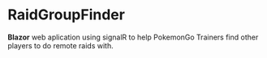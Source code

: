 # RaidGroupFinder
**Blazor** web aplication using signalR to help PokemonGo Trainers find other players to do remote raids with.
